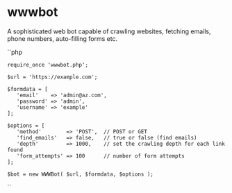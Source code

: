 # wwwbot
A sophisticated web bot capable of crawling websites, fetching emails, phone numbers, auto-filling forms etc.

``php

    require_once 'wwwbot.php'; 

    $url = 'https://example.com';

    $formdata = [
       'email'    => 'admin@az.com',
       'password' => 'admin',
       'username' => 'example'
    ];

    $options = [
       'method'        => 'POST',  // POST or GET
       'find_emails'   => false,   // true or false (find emails)
       'depth'         => 1000,    // set the crawling depth for each link found
       'form_attempts' => 100  	   // number of form attempts
    ]; 

    $bot = new WWWBot( $url, $formdata, $options );

``
